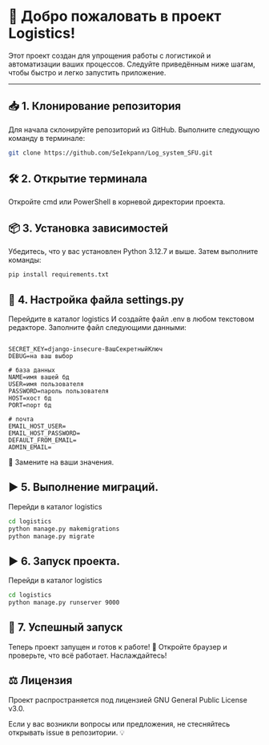 # 🚀 Добро пожаловать в проект Logistics!  

Этот проект создан для упрощения работы с логистикой и автоматизации ваших процессов. Следуйте приведённым ниже шагам, чтобы быстро и легко запустить приложение.  

---
## 📥 1. Клонирование репозитория

Для начала склонируйте репозиторий из GitHub. Выполните следующую команду в терминале:  

```bash
git clone https://github.com/SeIekpann/Log_system_SFU.git
```
## 🛠️ 2. Открытие терминала

Откройте cmd или PowerShell в корневой директории проекта.

## 📦 3. Установка зависимостей

Убедитесь, что у вас установлен Python 3.12.7 и выше. Затем выполните команды:

```bash
pip install requirements.txt
```

## 📝 4. Настройка файла settings.py

Перейдите в каталог logistics
И создайте файл .env в любом текстовом редакторе.
Заполните файл следующими данными:

```.env

SECRET_KEY=django-insecure-ВашСекретныйКлюч
DEBUG=на ваш выбор 

# база данных
NAME=имя вашей бд
USER=имя пользователя
PASSWORD=пароль пользователя
HOST=хост бд
PORT=порт бд

# почта
EMAIL_HOST_USER=
EMAIL_HOST_PASSWORD=
DEFAULT_FROM_EMAIL=
ADMIN_EMAIL=

```

🔑 Замените на ваши значения.

## ▶️ 5. Выполнение миграций.
Перейди в каталог logistics

```bash
cd logistics
python manage.py makemigrations
python manage.py migrate
```

## ▶️ 6. Запуск проекта.

Перейди в каталог logistics

```bash
cd logistics
python manage.py runserver 9000
```

## 🎉 7. Успешный запуск

Теперь проект запущен и готов к работе! 🌟
Откройте браузер и проверьте, что всё работает. Наслаждайтесь!

## ⚖️ Лицензия

Проект распространяется под лицензией GNU General Public License v3.0.

Если у вас возникли вопросы или предложения, не стесняйтесь открывать issue в репозитории. 💡
